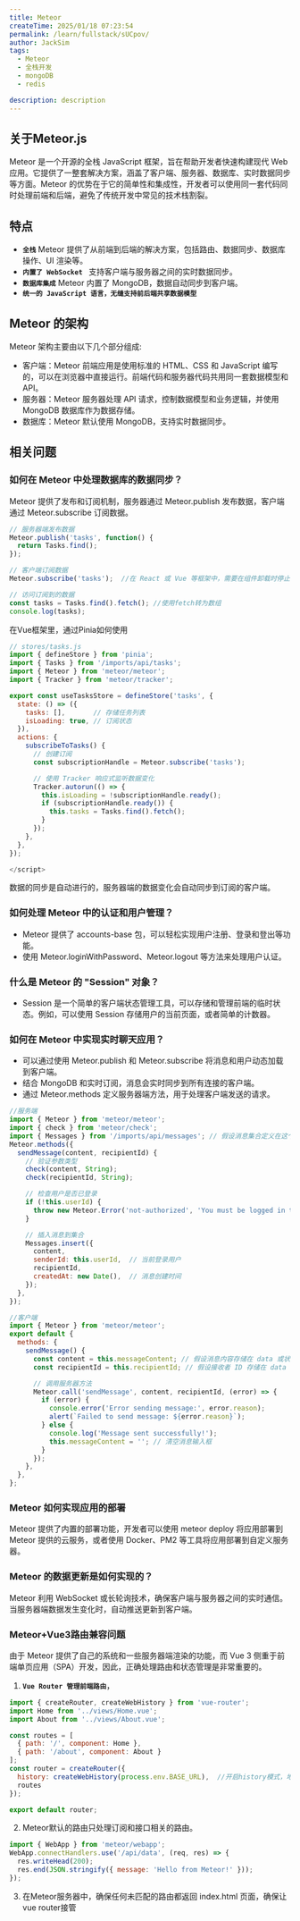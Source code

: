 ```yaml
---
title: Meteor
createTime: 2025/01/18 07:23:54
permalink: /learn/fullstack/sUCpov/
author: JackSim
tags:
  - Meteor
  - 全栈开发
  - mongoDB
  - redis

description: description
---
```


## 关于Meteor.js

Meteor 是一个开源的全栈 JavaScript 框架，旨在帮助开发者快速构建现代 Web 应用。它提供了一整套解决方案，涵盖了客户端、服务器、数据库、实时数据同步等方面。Meteor 的优势在于它的简单性和集成性，开发者可以使用同一套代码同时处理前端和后端，避免了传统开发中常见的技术栈割裂。

## 特点

- **`全栈`**  Meteor 提供了从前端到后端的解决方案，包括路由、数据同步、数据库操作、UI 渲染等。
- **`内置了 WebSocket `**  支持客户端与服务器之间的实时数据同步。
- **`数据库集成`**  Meteor 内置了 MongoDB，数据自动同步到客户端。
- **`统一的 JavaScript 语言，无缝支持前后端共享数据模型`** 
  
## Meteor 的架构

Meteor 架构主要由以下几个部分组成:

- 客户端：Meteor 前端应用是使用标准的 HTML、CSS 和 JavaScript 编写的，可以在浏览器中直接运行。前端代码和服务器代码共用同一套数据模型和API。
- 服务器：Meteor 服务器处理 API 请求，控制数据模型和业务逻辑，并使用 MongoDB 数据库作为数据存储。
- 数据库：Meteor 默认使用 MongoDB，支持实时数据同步。


## 相关问题

### 如何在 Meteor 中处理数据库的数据同步？

Meteor 提供了发布和订阅机制，服务器通过 Meteor.publish 发布数据，客户端通过 Meteor.subscribe 订阅数据。

```Javascript
// 服务器端发布数据
Meteor.publish('tasks', function() {
  return Tasks.find();
});

// 客户端订阅数据
Meteor.subscribe('tasks');  //在 React 或 Vue 等框架中，需要在组件卸载时停止订阅，防止内存泄漏

// 访问订阅到的数据
const tasks = Tasks.find().fetch(); //使用fetch转为数组
console.log(tasks);
```

在Vue框架里，通过Pinia如何使用
```JavaScript
// stores/tasks.js
import { defineStore } from 'pinia';
import { Tasks } from '/imports/api/tasks';
import { Meteor } from 'meteor/meteor';
import { Tracker } from 'meteor/tracker';

export const useTasksStore = defineStore('tasks', {
  state: () => ({
    tasks: [],       // 存储任务列表
    isLoading: true, // 订阅状态
  }),
  actions: {
    subscribeToTasks() {
      // 创建订阅
      const subscriptionHandle = Meteor.subscribe('tasks');

      // 使用 Tracker 响应式监听数据变化
      Tracker.autorun(() => {
        this.isLoading = !subscriptionHandle.ready();
        if (subscriptionHandle.ready()) {
          this.tasks = Tasks.find().fetch();
        }
      });
    },
  },
});

</script>

```

数据的同步是自动进行的，服务器端的数据变化会自动同步到订阅的客户端。

### 如何处理 Meteor 中的认证和用户管理？

- Meteor 提供了 accounts-base 包，可以轻松实现用户注册、登录和登出等功能。
- 使用 Meteor.loginWithPassword、Meteor.logout 等方法来处理用户认证。

### 什么是 Meteor 的 "Session" 对象？

- Session 是一个简单的客户端状态管理工具，可以存储和管理前端的临时状态。例如，可以使用 Session 存储用户的当前页面，或者简单的计数器。

### 如何在 Meteor 中实现实时聊天应用？

- 可以通过使用 Meteor.publish 和 Meteor.subscribe 将消息和用户动态加载到客户端。
- 结合 MongoDB 和实时订阅，消息会实时同步到所有连接的客户端。
- 通过 Meteor.methods 定义服务器端方法，用于处理客户端发送的请求。
```Javascript
//服务端
import { Meteor } from 'meteor/meteor';
import { check } from 'meteor/check';
import { Messages } from '/imports/api/messages'; // 假设消息集合定义在这个路径
Meteor.methods({
  sendMessage(content, recipientId) {
    // 验证参数类型
    check(content, String);
    check(recipientId, String);

    // 检查用户是否已登录
    if (!this.userId) {
      throw new Meteor.Error('not-authorized', 'You must be logged in to send a message');
    }

    // 插入消息到集合
    Messages.insert({
      content,
      senderId: this.userId,  // 当前登录用户
      recipientId,
      createdAt: new Date(),  // 消息创建时间
    });
  },
});

//客户端
import { Meteor } from 'meteor/meteor';
export default {
  methods: {
    sendMessage() {
      const content = this.messageContent; // 假设消息内容存储在 data 或状态中
      const recipientId = this.recipientId; // 假设接收者 ID 存储在 data 或状态中

      // 调用服务器方法
      Meteor.call('sendMessage', content, recipientId, (error) => {
        if (error) {
          console.error('Error sending message:', error.reason);
          alert(`Failed to send message: ${error.reason}`);
        } else {
          console.log('Message sent successfully!');
          this.messageContent = ''; // 清空消息输入框
        }
      });
    },
  },
};

```

### Meteor 如何实现应用的部署

Meteor 提供了内置的部署功能，开发者可以使用 meteor deploy 将应用部署到 Meteor 提供的云服务，或者使用 Docker、PM2 等工具将应用部署到自定义服务器。

### Meteor 的数据更新是如何实现的？

Meteor 利用 WebSocket 或长轮询技术，确保客户端与服务器之间的实时通信。当服务器端数据发生变化时，自动推送更新到客户端。

### Meteor+Vue3路由兼容问题

由于 Meteor 提供了自己的系统和一些服务器端渲染的功能，而 Vue 3 侧重于前端单页应用（SPA）开发，因此，正确处理路由和状态管理是非常重要的。

1. **`Vue Router 管理前端路由`**，
```JavaScript
import { createRouter, createWebHistory } from 'vue-router';
import Home from '../views/Home.vue';
import About from '../views/About.vue';

const routes = [
  { path: '/', component: Home },
  { path: '/about', component: About }
];
const router = createRouter({
  history: createWebHistory(process.env.BASE_URL),  //开启history模式，地址里不会出现#
  routes
});

export default router;
```
2. Meteor默认的路由只处理订阅和接口相关的路由。
```JavaScript
import { WebApp } from 'meteor/webapp';
WebApp.connectHandlers.use('/api/data', (req, res) => {
  res.writeHead(200);
  res.end(JSON.stringify({ message: 'Hello from Meteor!' }));
});
```
3. 在Meteor服务器中，确保任何未匹配的路由都返回 index.html 页面，确保让vue router接管